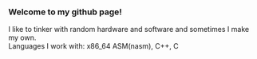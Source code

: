 ### Welcome to my github page!

I like to tinker with random hardware and software and sometimes I make my own.  
Languages I work with: x86_64 ASM(nasm), C++, C
 
